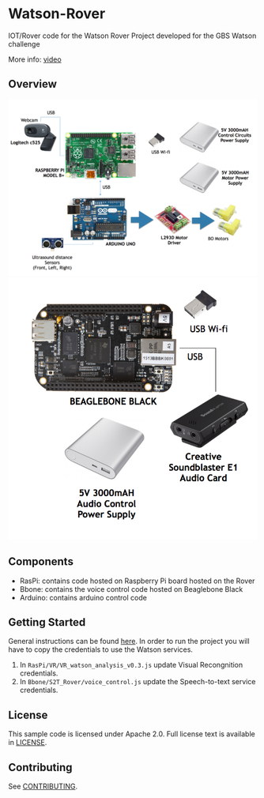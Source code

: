 # Watson-Rover

  IOT/Rover code for the Watson Rover Project developed for the GBS Watson challenge

  More info: [video](#not-available-yet)

## Overview
  ![deploy](/documentation/design1.png)
  ![deploy](/documentation/design2.png)

## Components

  * RasPi: contains code hosted on Raspberry Pi board hosted on the Rover
  * Bbone:  contains the voice control code hosted on Beaglebone Black
  * Arduino:  contains arduino control code

## Getting Started

  General instructions can be found [here](https://github.com/ssudheen/Watson-Rover/raw/master/documentation/install-v1.pdf).
  In order to run the project you will have to copy the credentials to use the  Watson services.
  1. In `RasPi/VR/VR_watson_analysis_v0.3.js` update Visual Recongnition credentials.
  2. In `Bbone/S2T_Rover/voice_control.js` update the Speech-to-text service credentials.

## License

  This sample code is licensed under Apache 2.0. Full license text is available in [LICENSE](LICENSE).

## Contributing

  See [CONTRIBUTING](CONTRIBUTING.md).
